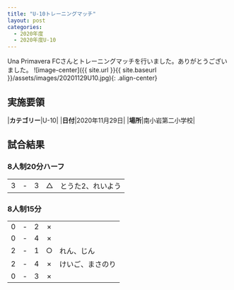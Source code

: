 ```yaml
---
title: "U-10トレーニングマッチ"
layout: post
categories:
  - 2020年度
  - 2020年度U-10
---
```


Una Primavera FCさんとトレーニングマッチを行いました。ありがとうございました。
![image-center]({{ site.url }}{{ site.baseurl }}/assets/images/20201129U10.jpg){: .align-center}

## 実施要領

|**カテゴリー**|U-10|
|**日付**|2020年11月29日|
|**場所**|南小岩第二小学校|

## 試合結果

### 8人制20分ハーフ

|    |   |    |         |    |
|:--:|:-:|:--:|:--:|:--------|
|    3| - |   3|△|とうた2、れいよう|

### 8人制15分

|    |   |    |         |    |
|:--:|:-:|:--:|:--:|:--------|
|    0| - |   2|×||
|    0| - |   4|×||
|    2| - |   1|○|れん、じん|
|    2| - |   4|×|けいご、まさのり|
|    0| - |   3|×||
